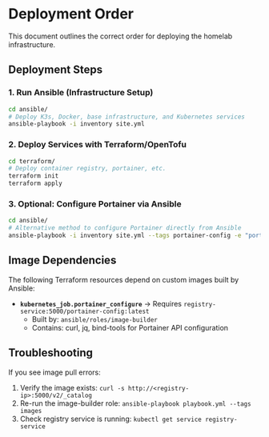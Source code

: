 # Deployment Order

This document outlines the correct order for deploying the homelab infrastructure.

## Deployment Steps

### 1. Run Ansible (Infrastructure Setup)

```bash
cd ansible/
# Deploy K3s, Docker, base infrastructure, and Kubernetes services
ansible-playbook -i inventory site.yml
```

### 2. Deploy Services with Terraform/OpenTofu

```bash
cd terraform/
# Deploy container registry, portainer, etc.
terraform init
terraform apply
```

### 3. Optional: Configure Portainer via Ansible

```bash
cd ansible/
# Alternative method to configure Portainer directly from Ansible
ansible-playbook -i inventory site.yml --tags portainer-config -e "portainer_configure_via_ansible=true"
```

## Image Dependencies

The following Terraform resources depend on custom images built by Ansible:

- **`kubernetes_job.portainer_configure`** → Requires `registry-service:5000/portainer-config:latest`
  - Built by: `ansible/roles/image-builder`
  - Contains: curl, jq, bind-tools for Portainer API configuration

## Troubleshooting

If you see image pull errors:
1. Verify the image exists: `curl -s http://<registry-ip>:5000/v2/_catalog`
2. Re-run the image-builder role: `ansible-playbook playbook.yml --tags images`
3. Check registry service is running: `kubectl get service registry-service`